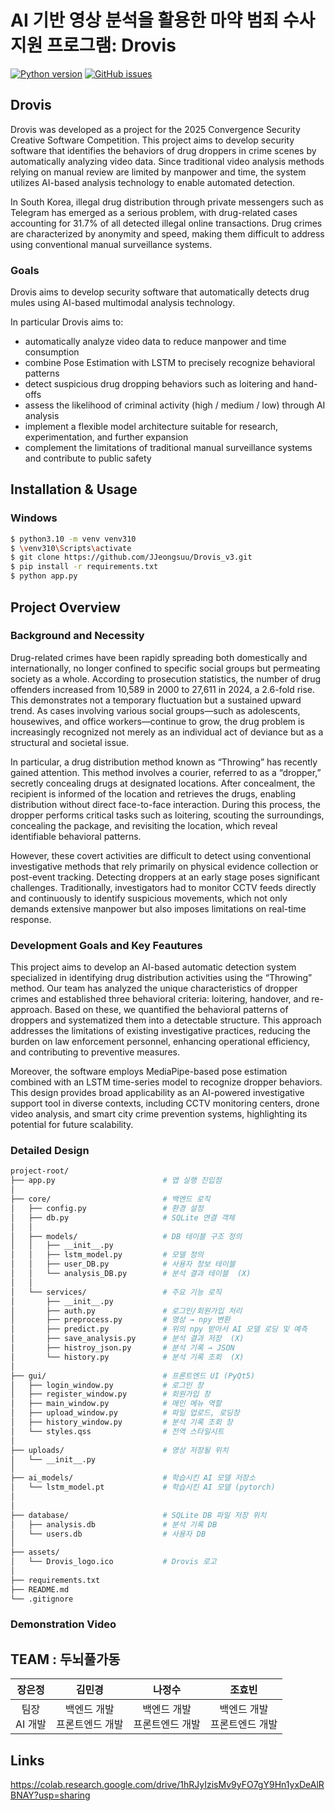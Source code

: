 # AI 기반 영상 분석을 활용한 마약 범죄 수사 지원 프로그램: Drovis

[![Python version](https://img.shields.io/badge/python-3.10-blue.svg)]()
[![GitHub issues](https://img.shields.io/github/issues/JJeongsuu/Drovis_v3)](https://github.com/JJeongsuu/Drovis_v3/issues)

## Drovis

Drovis was developed as a project for the 2025 Convergence Security Creative Software Competition.
This project aims to develop security software that identifies the behaviors of drug droppers in crime scenes by automatically analyzing video data.
Since traditional video analysis methods relying on manual review are limited by manpower and time, the system utilizes AI-based analysis technology to enable automated detection.

In South Korea, illegal drug distribution through private messengers such as Telegram has emerged as a serious problem, with drug-related cases accounting for 31.7% of all detected illegal online transactions.
Drug crimes are characterized by anonymity and speed, making them difficult to address using conventional manual surveillance systems.

### Goals

Drovis aims to develop security software that automatically detects drug mules using AI-based multimodal analysis technology.

In particular Drovis aims to:

- automatically analyze video data to reduce manpower and time consumption
- combine Pose Estimation with LSTM to precisely recognize behavioral patterns
- detect suspicious drug dropping behaviors such as loitering and hand-offs
- assess the likelihood of criminal activity (high / medium / low) through AI analysis
- implement a flexible model architecture suitable for research, experimentation, and further expansion
- complement the limitations of traditional manual surveillance systems and contribute to public safety


## Installation & Usage

### Windows 
```sh
$ python3.10 -m venv venv310
$ \venv310\Scripts\activate
$ git clone https://github.com/JJeongsuu/Drovis_v3.git
$ pip install -r requirements.txt
$ python app.py
```

## Project Overview

### Background and Necessity

Drug-related crimes have been rapidly spreading both domestically and internationally, no longer confined to specific social groups but permeating society as a whole. According to prosecution statistics, the number of drug offenders increased from 10,589 in 2000 to 27,611 in 2024, a 2.6-fold rise. This demonstrates not a temporary fluctuation but a sustained upward trend. As cases involving various social groups—such as adolescents, housewives, and office workers—continue to grow, the drug problem is increasingly recognized not merely as an individual act of deviance but as a structural and societal issue.

In particular, a drug distribution method known as “Throwing” has recently gained attention. This method involves a courier, referred to as a “dropper,” secretly concealing drugs at designated locations. After concealment, the recipient is informed of the location and retrieves the drugs, enabling distribution without direct face-to-face interaction. During this process, the dropper performs critical tasks such as loitering, scouting the surroundings, concealing the package, and revisiting the location, which reveal identifiable behavioral patterns.

However, these covert activities are difficult to detect using conventional investigative methods that rely primarily on physical evidence collection or post-event tracking. Detecting droppers at an early stage poses significant challenges. Traditionally, investigators had to monitor CCTV feeds directly and continuously to identify suspicious movements, which not only demands extensive manpower but also imposes limitations on real-time response.

### Development Goals and Key Feautures

This project aims to develop an AI-based automatic detection system specialized in identifying drug distribution activities using the “Throwing” method. Our team has analyzed the unique characteristics of dropper crimes and established three behavioral criteria: loitering, handover, and re-approach. Based on these, we quantified the behavioral patterns of droppers and systematized them into a detectable structure. This approach addresses the limitations of existing investigative practices, reducing the burden on law enforcement personnel, enhancing operational efficiency, and contributing to preventive measures.

Moreover, the software employs MediaPipe-based pose estimation combined with an LSTM time-series model to recognize dropper behaviors. This design provides broad applicability as an AI-powered investigative support tool in diverse contexts, including CCTV monitoring centers, drone video analysis, and smart city crime prevention systems, highlighting its potential for future scalability.

### Detailed Design
```sh
project-root/
├── app.py                        # 앱 실행 진입점 
│
├── core/                         # 백엔드 로직
│   ├── config.py                 # 환경 설정
│   ├── db.py                     # SQLite 연결 객체
│   │
│   ├── models/                   # DB 테이블 구조 정의
│   │   ├── __init__.py
│   │   ├── lstm_model.py         # 모델 정의
│   │   ├── user_DB.py            # 사용자 정보 테이블
│   │   └── analysis_DB.py        # 분석 결과 테이블  (X)
│   │
│   └── services/                 # 주요 기능 로직
│       ├── __init__.py
│       ├── auth.py               # 로그인/회원가입 처리
│       ├── preprocess.py         # 영상 → npy 변환 
│       ├── predict.py            # 위의 npy 받아서 AI 모델 로딩 및 예측
│       ├── save_analysis.py      # 분석 결과 저장  (X)
│       ├── histroy_json.py       # 분석 기록 → JSON 
│       └── history.py            # 분석 기록 조회  (X)
│
├── gui/                          # 프론트엔드 UI (PyQt5)
│   ├── login_window.py           # 로그인 창
│   ├── register_window.py        # 회원가입 창
│   ├── main_window.py            # 메인 메뉴 역할
│   ├── upload_window.py          # 파일 업로드, 로딩창
│   ├── history_window.py         # 분석 기록 조회 창
│   └── styles.qss                # 전역 스타일시트 
│
├── uploads/                      # 영상 저장될 위치
│   └── __init__.py
│
├── ai_models/                    # 학습시킨 AI 모델 저장소
│   └── lstm_model.pt             # 학습시킨 AI 모델 (pytorch)
│   
│
├── database/                     # SQLite DB 파일 저장 위치
│   ├── analysis.db               # 분석 기록 DB
│   └── users.db                  # 사용자 DB
│
├── assets/                       
│   └── Drovis_logo.ico           # Drovis 로고
│
├── requirements.txt              
├── README.md                     
└── .gitignore                                                       
```

### Demonstration Video


## TEAM : 두뇌풀가동

| 장은정 | 김민경 | 나정수 | 조효빈 | 
|:-------:|:-------:|:-------:|:-------:|
| 팀장 <br/> AI 개발 | 백엔드 개발 <br/> 프론트엔드 개발 |백엔드 개발 <br/> 프론트엔드 개발 |백엔드 개발 <br/> 프론트엔드 개발 |

## Links

https://colab.research.google.com/drive/1hRJyIzisMv9yFO7gY9Hn1yxDeAlRBNAY?usp=sharing



